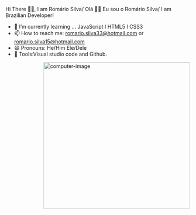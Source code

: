 Hi There 🙋‍♂️, I am Romário Silva/ Olá 🙋‍♂️ Eu sou o Romário Silva/
I am Brazilian Developer!


- 🌱 I’m currently learning ... JavaScript I HTML5 I CSS3 
- 📫 How to reach me: romario.silva33@hotmail.com or romario.silva15@hotmail.com
- 😄 Pronouns: He/Him  Ele/Dele
- 🔨 Tools:Visual studio code and Github.
 <img src="https://c.tenor.com/bfOEyTxwK40AAAAC/work-computer.gif" min-width="400px" max-width="400px" width="400px" align="right" alt="computer-image">


